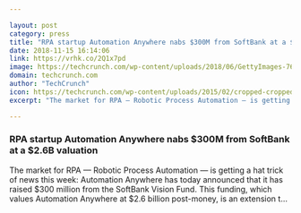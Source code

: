 ```yaml
---

layout: post
category: press
title: "RPA startup Automation Anywhere nabs $300M from SoftBank at a $2.6B valuation"
date: 2018-11-15 16:14:06
link: https://vrhk.co/2Q1x7pd
image: https://techcrunch.com/wp-content/uploads/2018/06/GettyImages-767966693.jpg?w=600
domain: techcrunch.com
author: "TechCrunch"
icon: https://techcrunch.com/wp-content/uploads/2015/02/cropped-cropped-favicon-gradient.png?w=180
excerpt: "The market for RPA — Robotic Process Automation — is getting a hat trick of news this week: Automation Anywhere has today announced that it has raised $300 million from the SoftBank Vision Fund. This funding, which values Automation Anywhere at $2.6 billion post-money, is an extension t…"

---
```


### RPA startup Automation Anywhere nabs $300M from SoftBank at a $2.6B valuation

The market for RPA — Robotic Process Automation — is getting a hat trick of news this week: Automation Anywhere has today announced that it has raised $300 million from the SoftBank Vision Fund. This funding, which values Automation Anywhere at $2.6 billion post-money, is an extension t…